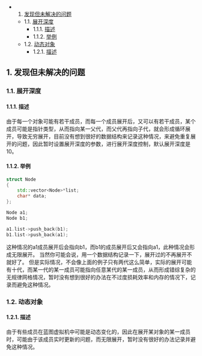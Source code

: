 <!-- vscode-markdown-toc -->
* 1. [发现但未解决的问题](#)
	* 1.1. [展开深度](#-1)
		* 1.1.1. [描述](#-1)
		* 1.1.2. [举例](#-1)
	* 1.2. [动态对象](#-1)
		* 1.2.1. [描述](#-1)

<!-- vscode-markdown-toc-config
	numbering=true
	autoSave=true
	/vscode-markdown-toc-config -->
<!-- /vscode-markdown-toc -->
##  1. <a name=''></a>发现但未解决的问题
###  1.1. <a name='-1'></a>展开深度
####  1.1.1. <a name='-1'></a>描述
由于每一个对象可能有若干成员，而每一个成员展开后，又可以有若干成员，某个成员可能是指针类型，从而指向某一父代，而父代再指向子代，就会形成循环展开，导致无穷展开，目前没有想到很好的数据结构来记录这种情况，来避免重复展开的问题，因此暂时设置展开深度的参数，进行展开深度控制，默认展开深度是10。
####  1.1.2. <a name='-1'></a>举例
```cpp
struct Node
{
	std::vector<Node>*list;
	char* data;
};
```
```cpp
Node a1;
Node b1;

a1.list->push_back(b1);
b1.list->push_back(a1);
```
这种情况的a1成员展开后会指向b1，而b1的成员展开后又会指向a1，此种情况会形成无限展开。
当然你可能会说，用一个数据结构记录一下，展开过的不再展开不就好了。
但是实际情况，不会像上面的例子只有两代这么简单，实际的展开可能有十代，而某一代的某一成员可能指向任意某代的某一成员，从而形成错综复杂的无规律网格情况，暂时没有想到很好的办法在不过度损耗效率和内存的情况下，记录而避免这种情况。
###  1.2. <a name='-1'></a>动态对象
####  1.2.1. <a name='-1'></a>描述
由于有些成员在蓝图虚拟机中可能是动态变化的，因此在展开某对象的某一成员时，可能由于该成员实时更新的问题，而无限展开，暂时没有很好的办法记录并避免这种情况。